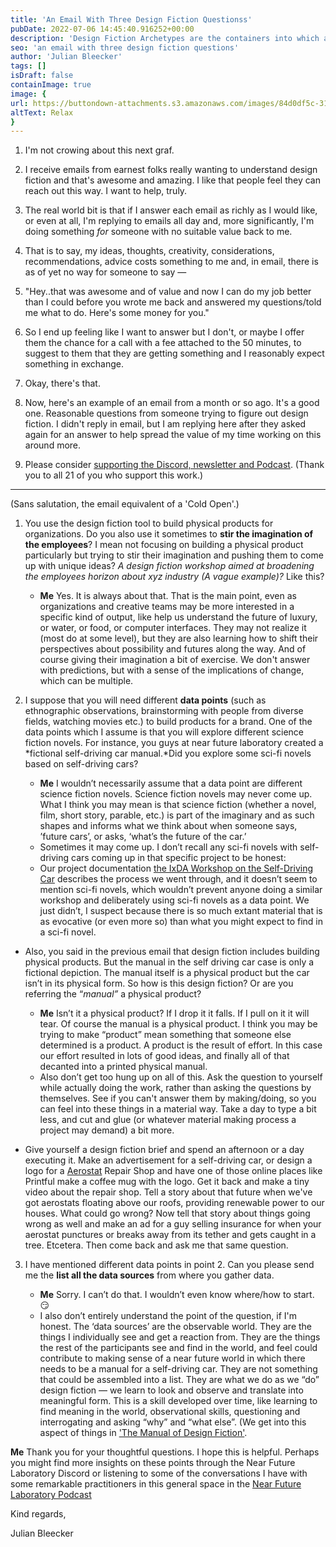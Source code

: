 ```yaml
---
title: 'An Email With Three Design Fiction Questionss'
pubDate: 2022-07-06 14:45:40.916252+00:00
description: 'Design Fiction Archetypes are the containers into which a Design Fiction is embedded. Want to know more?'
seo: 'an email with three design fiction questions'
author: 'Julian Bleecker'
tags: []
isDraft: false
containImage: true
image: {
url: https://buttondown-attachments.s3.amazonaws.com/images/84d0df5c-3183-469b-8ce7-7eabc7b0eabe.jpg,
altText: Relax
}
---
```


1. I'm not crowing about this next graf. 

2. I receive emails from earnest folks really wanting to understand design fiction and that's awesome and amazing. I like that people feel they can reach out this way. I want to help, truly. 

3. The real world bit is that if I answer each email as richly as I would like, or even at all, I'm replying to emails all day and, more significantly, I'm doing something _for_ someone with no suitable value back to me. 

4. That is to say, my ideas, thoughts, creativity, considerations, recommendations, advice costs something to me and, in email, there is as of yet no way for someone to say — 

5. "Hey..that was awesome and of value and now I can do my job better than I could before you wrote me back and answered my questions/told me what to do. Here's some money for you." 

6. So I end up feeling like I want to answer but I don't, or maybe I offer them the chance for a call with a fee attached to the 50 minutes, to suggest to them that they are getting something and I reasonably expect something in exchange.

3. Okay, there's that.

4. Now, here's an example of an email from a month or so ago. It's a good one. Reasonable questions from someone trying to figure out design fiction. I didn't reply in email, but I am replying here after they asked again for an answer to help spread the value of my time working on this around more.

5. Please consider [supporting the Discord, newsletter and Podcast](https://patreon.com/nearfuturelaboratory). (Thank you to all 21 of you who support this work.)

---
(Sans salutation, the email equivalent of a 'Cold Open'.)

1. You use the design fiction tool to build physical products for organizations. Do you also use it sometimes to **stir the imagination of the employees**? I mean not focusing on building a physical product particularly but trying to stir their imagination and pushing them to come up with unique ideas? *A design fiction workshop aimed at broadening the employees horizon about xyz industry (A vague example)?* Like this?
	* **Me** Yes. It is always about that. That is the main point, even as organizations and creative teams may be more interested in a specific kind of output, like help us understand the future of luxury, or water, or food, or computer interfaces. They may not realize it (most do at some level), but they are also learning how to shift their perspectives about possibility and futures along the way. And of course giving their imagination a bit of exercise. We don't answer with predictions, but with a sense of the implications of change, which can be multiple.

2. I suppose that you will need different **data points** (such as ethnographic observations, brainstorming with people from diverse fields, watching movies etc.) to build products for a brand. One of the data points which I assume is that you will explore different science fiction novels. For instance, you guys at near future laboratory created a *fictional self-driving car manual.*Did you explore some sci-fi novels based on self-driving cars? 
	* **Me** I wouldn’t necessarily assume that a data point are different science fiction novels. Science fiction novels may never come up. What I think you may mean is that science fiction (whether a novel, film, short story, parable, etc.) is part of the imaginary and as such shapes and informs what we think about when someone says, ’future cars’, or asks, ‘what’s the future of the car.’
	* Sometimes it may come up. I don’t recall any sci-fi novels with self-driving cars coming up in that specific project to be honest: 
	* Our project documentation [the IxDA Workshop on the Self-Driving Car](https://qsg.nearfuturelaboratory.com) describes the process we went through, and it doesn’t seem to mention sci-fi novels, which wouldn’t prevent anyone doing a similar workshop and deliberately using sci-fi novels as a data point. We just didn’t, I suspect because there is so much extant material that is as evocative (or even more so) than what you might expect to find in a sci-fi novel.

* Also, you said in the previous email that design fiction includes building physical products. But the manual in the self driving car case is only a fictional depiction. The manual itself is a physical product but the car isn’t in its physical form. So how is this design fiction? Or are you referring the “*manual”* a physical product?

    * **Me** Isn’t it a physical product? If I drop it it falls. If I pull on it it will tear. Of course the manual is a physical product. I think you may be trying to make “product” mean something that someone else determined is a product. A product is the result of effort. In this case our effort resulted in lots of good ideas, and finally all of that decanted into a printed physical manual.
	* Also don’t get too hung up on all of this. Ask the question to yourself while actually doing the work, rather than asking the questions by themselves. See if you can't answer them by making/doing, so you can feel into these things in a material way. Take a day to type a bit less, and cut and glue (or whatever material making process a project may demand) a bit more.
* Give yourself a design fiction brief and spend an afternoon or a day executing it. Make an advertisement for a self-driving car, or design a logo for a [Aerostat](https://en.wikipedia.org/wiki/Aerostat) Repair Shop and have one of those online places like Printful make a coffee mug with the logo. Get it back and make a tiny video about the repair shop. Tell a story about that future when we've got aerostats floating above our roofs, providing renewable power to our houses. What could go wrong? Now tell that story about things going wrong as well and make an ad for a guy selling insurance for when your aerostat punctures or breaks away from its tether and gets caught in a tree. Etcetera. Then come back and ask me that same question.

3. I have mentioned different data points in point 2. Can you please send me the **list all the data sources** from where you gather data.

	* **Me** Sorry. I can’t do that. I wouldn’t even know where/how to start. 😏
	* I also don’t entirely understand the point of the question, if I'm honest. The ‘data sources’ are the observable world. They are the things I individually see and get a reaction from. They are the things the rest of the participants see and find in the world, and feel could contribute to making sense of a near future world in which there needs to be a manual for a self-driving car. They are not something that could be assembled into a list. They are what we do as we “do” design fiction — we learn to look and observe and translate into meaningful form. This is a skill developed over time, like learning to find meaning in the world, observational skills, questioning and interrogating and asking “why” and “what else”. (We get into this aspect of things in ['The Manual of Design Fiction'](https://nearfuturelaboratory.myshopify.com/products/the-manual-of-design-fiction).

**Me** Thank you for your thoughtful questions. I hope this is helpful. Perhaps you might find more insights on these points through the Near Future Laboratory Discord or listening to some of the conversations I have with some remarkable practitioners in this general space in the [Near Future Laboratory Podcast](https://anchor.fm/nearfuturelaboratory)

Kind regards,

Julian Bleecker